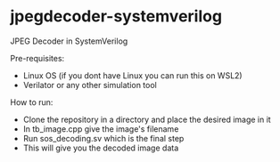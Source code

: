 # jpegdecoder-systemverilog
JPEG Decoder in SystemVerilog

Pre-requisites:
- Linux OS (if you dont have Linux you can run this on WSL2)
- Verilator or any other simulation tool

How to run:
- Clone the repository in a directory and place the desired image in it
- In tb_image.cpp give the image's filename
- Run sos_decoding.sv which is the final step
- This will give you the decoded image data

